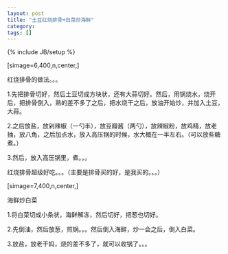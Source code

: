 ```yaml
---
layout: post
title: "土豆红烧排骨+白菜炒海鲜"
category: 
tags: []
---
```

{% include JB/setup %}

[simage=6,400,n,center,]

红烧排骨的做法。。。

1.先把排骨切好，然后土豆切成方块状，还有大蒜切好。然后，用锅烧水，烧开后，把排骨倒入，熟的差不多了之后，把水烧干之后，放油开始炒，并加入土豆，大蒜。

2.之后放盐，放剁辣椒（一勺半），放豆瓣酱（两勺），放辣椒粉，放鸡精，放老抽，放八角，之后加点水，放入高压锅的时候，水大概在一半左右。（可以放些糖煮。）

3.然后，放入高压锅里，煮。。。

红烧排骨超级好吃。。。（主要是排骨买的好，是我买的。。。）

[simage=7,400,n,center,]

海鲜炒白菜

1.将白菜切成小条状，海鲜解冻，然后切好，把葱也切好。

2.先倒油，然后放葱，煎锅。。。然后倒入海鲜，炒一会之后，倒入白菜。

3.放盐，放老干妈，烧的差不多了，就可以收锅了。。。
